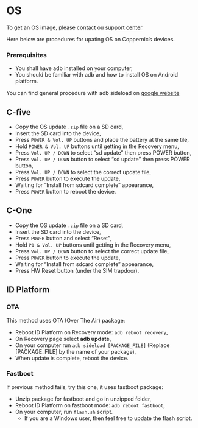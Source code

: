 OS
==

To get an OS image, please contact ou [support center](https://support.coppernic.fr/index.php)

Here below are procedures for upating OS on Coppernic’s devices.

### Prerequisites

* You shall have adb installed on your computer,
* You should be familiar with adb and how to install OS on Android platform.

You can find general procedure with adb sideload on [google website](https://developer.android.com/preview/download-ota)

C-five
------

- Copy the OS update `.zip` file on a SD card,
- Insert the SD card into the device,
- Press `POWER & Vol. UP` buttons and place the battery at the same tile,
- Hold `POWER & Vol. UP` buttons until getting in the Recovery menu,
- Press `Vol. UP / DOWN` to select “sd update” then press POWER button,
- Press `Vol. UP / DOWN` button to select “sd update” then press POWER button,
- Press `Vol. UP / DOWN` to select the correct update file,
- Press `POWER` button to execute the update,
- Waiting for “Install from sdcard complete” appearance,
- Press `POWER` button to reboot the device.

C-One
-----

- Copy the OS update `.zip` file on a SD card,
- Insert the SD card into the device,
- Press `POWER` button and select “Reset”,
- Hold `P1 & Vol. UP` buttons until getting in the Recovery menu,
- Press `Vol. UP / DOWN` button to select the correct update file,
- Press `POWER` button to execute the update,
- Waiting for “Install from sdcard complete” appearance,
- Press HW Reset button (under the SIM trapdoor).

ID Platform
-----------

### OTA

This method uses OTA (Over The Air) package:

* Reboot ID Platform on Recovery mode: `adb reboot recovery`,
* On Recovery page select **adb update**,
* On your computer run `adb sideload [PACKAGE_FILE]` (Replace [PACKAGE_FILE] by the name of your package),
* When update is complete, reboot the device.

### Fastboot

If previous method fails, try this one, it uses fastboot package:

* Unzip package for fastboot and go in unzipped folder,
* Reboot ID Platform on fastboot mode: `adb reboot fastboot`,
* On your computer, run `flash.sh` script.
    * If you are a Windows user, then feel free to update the flash script.
